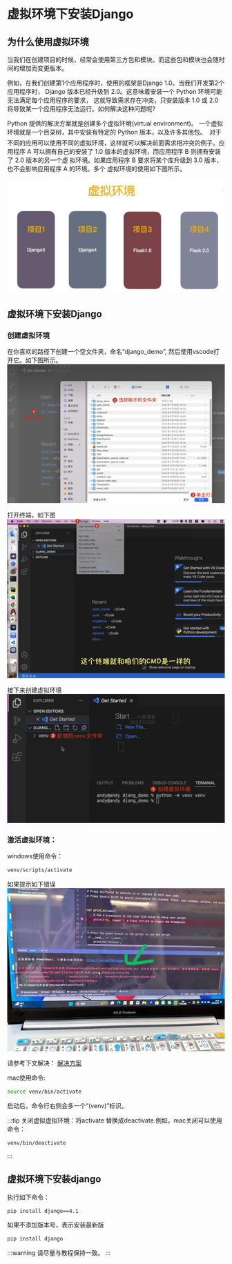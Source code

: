 
# 虚拟环境下安装Django


<!-- truncate -->
## 为什么使用虚拟环境

当我们在创建项目的时候，经常会使用第三方包和模块。而这些包和模块也会随时间的增加而变更版本。

例如，在我们创建第1个应用程序时，使用的框架是Django 1.0。当我们开发第2个应用程序时，
Django 版本已经升级到 2.0。这意味着安装一个 Python 环境可能无法满足每个应用程序的要求，
这就导致需求存在冲突，只安装版本 1.0 或 2.0 将导致某一个应用程序无法运行。如何解决这种问题呢? 

Python 提供的解决方案就是创建多个虚拟环境(virtual environment)。
一个虚拟环境就是一个目录树，其中安装有特定的 Python 版本，以及许多其他包。 
对于不同的应用可以使用不同的虚拟环境，这样就可以解决前面需求相冲突的例子。应用程序 A 可以拥有自己的安装了 1.0 版本的虚拟环境，而应用程序 B 则拥有安装了 2.0 版本的另一个虚 拟环境。如果应用程序 B 要求将某个库升级到 3.0 版本，也不会影响应用程序 A 的环境。多个
虚拟环境的使用如下图所示。

![图1-1为什么使用虚拟环境](imgs/图1-1为什么使用虚拟环境.png)

## 虚拟环境下安装Django

### 创建虚拟环境
在你喜欢的路径下创建一个空文件夹，命名“django_demo”, 然后使用vscode打开它。如下图所示。
![图1-2选择项目](imgs/图1-2选择项目.png)

打开终端，如下图
![图1-3选择终端](imgs/图1-3选择终端.png)

接下来创建虚拟环境
![图1-4创建虚拟环境](imgs/图1-4创建虚拟环境.png)

### 激活虚拟环境：

windows使用命令：
```bash
venv/scripts/activate
```
如果提示如下错误
![图1-5PS报错](imgs/图1-5PS报错.jpg)

请参考下文解决：
[解决方案](https://blog.csdn.net/LEILEI18A/article/details/125959134)


mac使用命令:
```bash
source venv/bin/activate
```

启动后，命令行右侧会多一个“(venv)”标识。

:::tip
关闭虚拟虚拟环境：将activate 替换成deactivate.例如，mac关闭可以使用命令：
```
venv/bin/deactivate
```
:::

## 虚拟环境下安装django
执行如下命令：
```bash
pip install django==4.1
```
如果不添加版本号，表示安装最新版
```bash
pip install django
```

:::warning
请尽量与教程保持一致。
:::




